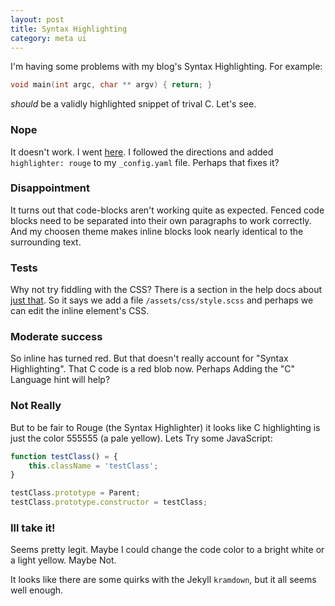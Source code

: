 ```yaml
---
layout: post
title: Syntax Highlighting
category: meta ui
---
```


I'm having some problems with my blog's Syntax Highlighting.
For example:


```C
void main(int argc, char ** argv) { return; }
```

*should* be a validly highlighted snippet of trival C.
Let's see.

### Nope
It doesn't work.
I went [here](https://help.github.com/articles/using-syntax-highlighting-on-github-pages/).
I followed the directions and added `highlighter: rouge` to my `_config.yaml` file. Perhaps that fixes it?

### Disappointment
It turns out that code-blocks aren't working quite as expected.
Fenced code blocks need to be separated into their own paragraphs to work correctly.
And my choosen theme makes inline blocks look nearly identical to the surrounding text.

### Tests
Why not try fiddling with the CSS?
There is a section in the help docs about [just that](https://help.github.com/articles/customizing-css-and-html-in-your-jekyll-theme/).
So it says we add a file `/assets/css/style.scss` and perhaps we can edit the inline element's CSS.

### Moderate success
So inline has turned red. But that doesn't really account for "Syntax Highlighting".
That C code is a red blob now. Perhaps Adding the "C" Language hint will help?

### Not Really
But to be fair to Rouge (the Syntax Highlighter) it looks like C highlighting is just the color 555555 (a pale yellow).
Lets Try some JavaScript:

```js
function testClass() = {
	this.className = 'testClass';
}

testClass.prototype = Parent;
testClass.prototype.constructor = testClass;
```

### Ill take it!

Seems pretty legit. Maybe I could change the code color to a bright white or a light yellow.
Maybe Not.

It looks like there are some quirks with the Jekyll `kramdown`, but it all seems well enough. 
